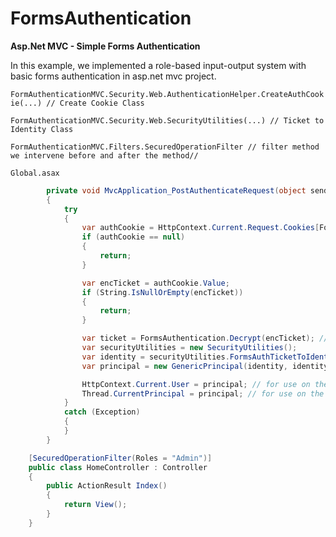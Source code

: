 # FormsAuthentication
**Asp.Net MVC - Simple Forms Authentication**

In this example, we implemented a role-based input-output system with basic forms authentication in asp.net mvc project.

`FormAuthenticationMVC.Security.Web.AuthenticationHelper.CreateAuthCookie(...) // Create Cookie Class`

`FormAuthenticationMVC.Security.Web.SecurityUtilities(...) // Ticket to Identity Class`

`FormAuthenticationMVC.Filters.SecuredOperationFilter // filter method we intervene before and after the method// `

`Global.asax`

```csharp
        private void MvcApplication_PostAuthenticateRequest(object sender, EventArgs e)
        {
            try
            {
                var authCookie = HttpContext.Current.Request.Cookies[FormsAuthentication.FormsCookieName];
                if (authCookie == null)
                {
                    return;
                }

                var encTicket = authCookie.Value;
                if (String.IsNullOrEmpty(encTicket))
                {
                    return;
                }

                var ticket = FormsAuthentication.Decrypt(encTicket); // ticket solve.
                var securityUtilities = new SecurityUtilities();
                var identity = securityUtilities.FormsAuthTicketToIdentity(ticket); // We create identity from solved ticket.
                var principal = new GenericPrincipal(identity, identity.Roles); // Create Principal

                HttpContext.Current.User = principal; // for use on the web side
                Thread.CurrentPrincipal = principal; // for use on the back-end
            }
            catch (Exception)
            {
            }
        }
```
```csharp
    [SecuredOperationFilter(Roles = "Admin")]
    public class HomeController : Controller
    {
        public ActionResult Index()
        {
            return View();
        }
    }
```
